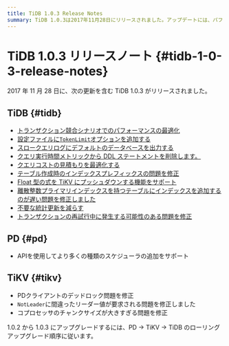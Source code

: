 ```yaml
---
title: TiDB 1.0.3 Release Notes
summary: TiDB 1.0.3は2017年11月28日にリリースされました。アップデートには、パフォーマンスの最適化、新しい設定オプション、バグ修正が含まれています。PDはAPIを使用したスケジューラの追加をサポートし、TiKVはデッドロックとリーダー値の問題を修正しました。1.0.2から1.0.3にアップグレードするには、PD、TiKV、TiDBのローリングアップグレードの順序に従ってください。
---
```


# TiDB 1.0.3 リリースノート {#tidb-1-0-3-release-notes}

2017 年 11 月 28 日に、次の更新を含む TiDB 1.0.3 がリリースされました。

## TiDB {#tidb}

-   [トランザクション競合シナリオでのパフォーマンスの最適化](https://github.com/pingcap/tidb/pull/5051)
-   [設定ファイルに`TokenLimit`オプションを追加する](https://github.com/pingcap/tidb/pull/5107)
-   [スロークエリログにデフォルトのデータベースを出力する](https://github.com/pingcap/tidb/pull/5107)
-   [クエリ実行時間メトリックから DDL ステートメントを削除します。](https://github.com/pingcap/tidb/pull/5107)
-   [クエリコストの見積もりを最適化する](https://github.com/pingcap/tidb/pull/5140)
-   [テーブル作成時のインデックスプレフィックスの問題を修正](https://github.com/pingcap/tidb/pull/5149)
-   [Float 型の式を TiKV にプッシュダウンする機能をサポート](https://github.com/pingcap/tidb/pull/5153)
-   [離散整数プライマリインデックスを持つテーブルにインデックスを追加するのが遅い問題を修正しました](https://github.com/pingcap/tidb/pull/5155)
-   [不要な統計更新を減らす](https://github.com/pingcap/tidb/pull/5164)
-   [トランザクションの再試行中に発生する可能性のある問題を修正](https://github.com/pingcap/tidb/pull/5219)

## PD {#pd}

-   APIを使用してより多くの種類のスケジューラの追加をサポート

## TiKV {#tikv}

-   PDクライアントのデッドロック問題を修正
-   `NotLeader`に間違ったリーダー値が要求される問題を修正しました
-   コプロセッサのチャンクサイズが大きすぎる問題を修正

1.0.2 から 1.0.3 にアップグレードするには、PD -&gt; TiKV -&gt; TiDB のローリング アップグレード順序に従います。
